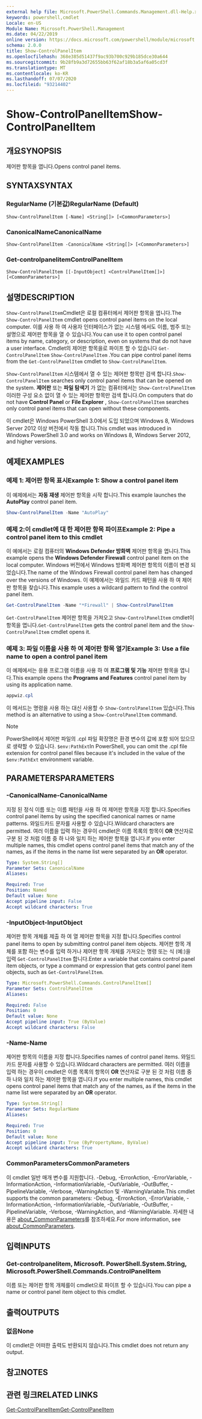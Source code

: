 ```yaml
---
external help file: Microsoft.PowerShell.Commands.Management.dll-Help.xml
keywords: powershell,cmdlet
Locale: en-US
Module Name: Microsoft.PowerShell.Management
ms.date: 04/22/2019
online version: https://docs.microsoft.com/powershell/module/microsoft.powershell.management/show-controlpanelitem?view=powershell-5.1&WT.mc_id=ps-gethelp
schema: 2.0.0
title: Show-ControlPanelItem
ms.openlocfilehash: 368e385d51437f9ac93b700c929b185dce30a644
ms.sourcegitcommit: 9b28fb9a3d72655bb63f62af18b3a5af6a05cd3f
ms.translationtype: MT
ms.contentlocale: ko-KR
ms.lasthandoff: 07/07/2020
ms.locfileid: "93214402"
---
```

# <span data-ttu-id="2640c-103">Show-ControlPanelItem</span><span class="sxs-lookup"><span data-stu-id="2640c-103">Show-ControlPanelItem</span></span>

## <span data-ttu-id="2640c-104">개요</span><span class="sxs-lookup"><span data-stu-id="2640c-104">SYNOPSIS</span></span>
<span data-ttu-id="2640c-105">제어판 항목을 엽니다.</span><span class="sxs-lookup"><span data-stu-id="2640c-105">Opens control panel items.</span></span>

## <span data-ttu-id="2640c-106">SYNTAX</span><span class="sxs-lookup"><span data-stu-id="2640c-106">SYNTAX</span></span>

### <span data-ttu-id="2640c-107">RegularName (기본값)</span><span class="sxs-lookup"><span data-stu-id="2640c-107">RegularName (Default)</span></span>

```
Show-ControlPanelItem [-Name] <String[]> [<CommonParameters>]
```

### <span data-ttu-id="2640c-108">CanonicalName</span><span class="sxs-lookup"><span data-stu-id="2640c-108">CanonicalName</span></span>

```
Show-ControlPanelItem -CanonicalName <String[]> [<CommonParameters>]
```

### <span data-ttu-id="2640c-109">Get-controlpanelitem</span><span class="sxs-lookup"><span data-stu-id="2640c-109">ControlPanelItem</span></span>

```
Show-ControlPanelItem [[-InputObject] <ControlPanelItem[]>] [<CommonParameters>]
```

## <span data-ttu-id="2640c-110">설명</span><span class="sxs-lookup"><span data-stu-id="2640c-110">DESCRIPTION</span></span>

<span data-ttu-id="2640c-111">`Show-ControlPanelItem`Cmdlet은 로컬 컴퓨터에서 제어판 항목을 엽니다.</span><span class="sxs-lookup"><span data-stu-id="2640c-111">The `Show-ControlPanelItem` cmdlet opens control panel items on the local computer.</span></span> <span data-ttu-id="2640c-112">이를 사용 하 여 사용자 인터페이스가 없는 시스템 에서도 이름, 범주 또는 설명으로 제어판 항목을 열 수 있습니다.</span><span class="sxs-lookup"><span data-stu-id="2640c-112">You can use it to open control panel items by name, category, or description, even on systems that do not have a user interface.</span></span> <span data-ttu-id="2640c-113">Cmdlet의 제어판 항목을로 파이프 할 수 있습니다 `Get-ControlPanelItem` `Show-ControlPanelItem` .</span><span class="sxs-lookup"><span data-stu-id="2640c-113">You can pipe control panel items from the `Get-ControlPanelItem` cmdlet to `Show-ControlPanelItem`.</span></span>

<span data-ttu-id="2640c-114">`Show-ControlPanelItem` 시스템에서 열 수 있는 제어판 항목만 검색 합니다.</span><span class="sxs-lookup"><span data-stu-id="2640c-114">`Show-ControlPanelItem` searches only control panel items that can be opened on the system.</span></span> <span data-ttu-id="2640c-115">**제어판** 또는 **파일 탐색기** 가 없는 컴퓨터에서는 `Show-ControlPanelItem` 이러한 구성 요소 없이 열 수 있는 제어판 항목만 검색 합니다.</span><span class="sxs-lookup"><span data-stu-id="2640c-115">On computers that do not have **Control Panel** or **File Explorer** , `Show-ControlPanelItem` searches only control panel items that can open without these components.</span></span>

<span data-ttu-id="2640c-116">이 cmdlet은 Windows PowerShell 3.0에서 도입 되었으며 Windows 8, Windows Server 2012 이상 버전에서 작동 합니다.</span><span class="sxs-lookup"><span data-stu-id="2640c-116">This cmdlet was introduced in Windows PowerShell 3.0 and works on Windows 8, Windows Server 2012, and higher versions.</span></span>

## <span data-ttu-id="2640c-117">예제</span><span class="sxs-lookup"><span data-stu-id="2640c-117">EXAMPLES</span></span>

### <span data-ttu-id="2640c-118">예제 1: 제어판 항목 표시</span><span class="sxs-lookup"><span data-stu-id="2640c-118">Example 1: Show a control panel item</span></span>

<span data-ttu-id="2640c-119">이 예제에서는 **자동 재생** 제어판 항목을 시작 합니다.</span><span class="sxs-lookup"><span data-stu-id="2640c-119">This example launches the **AutoPlay** control panel item.</span></span>

```powershell
Show-ControlPanelItem -Name "AutoPlay"
```

### <span data-ttu-id="2640c-120">예제 2:이 cmdlet에 대 한 제어판 항목 파이프</span><span class="sxs-lookup"><span data-stu-id="2640c-120">Example 2: Pipe a control panel item to this cmdlet</span></span>

<span data-ttu-id="2640c-121">이 예에서는 로컬 컴퓨터의 **Windows Defender 방화벽** 제어판 항목을 엽니다.</span><span class="sxs-lookup"><span data-stu-id="2640c-121">This example opens the **Windows Defender Firewall** control panel item on the local computer.</span></span>
<span data-ttu-id="2640c-122">Windows 버전에서 Windows 방화벽 제어판 항목의 이름이 변경 되었습니다.</span><span class="sxs-lookup"><span data-stu-id="2640c-122">The name of the Windows Firewall control panel item has changed over the versions of Windows.</span></span> <span data-ttu-id="2640c-123">이 예제에서는 와일드 카드 패턴을 사용 하 여 제어판 항목을 찾습니다.</span><span class="sxs-lookup"><span data-stu-id="2640c-123">This example uses a wildcard pattern to find the control panel item.</span></span>

```powershell
Get-ControlPanelItem -Name "*Firewall" | Show-ControlPanelItem
```

<span data-ttu-id="2640c-124">`Get-ControlPanelItem` 제어판 항목을 가져오고 `Show-ControlPanelItem` cmdlet이 항목을 엽니다.</span><span class="sxs-lookup"><span data-stu-id="2640c-124">`Get-ControlPanelItem` gets the control panel item and the `Show-ControlPanelItem` cmdlet opens it.</span></span>

### <span data-ttu-id="2640c-125">예제 3: 파일 이름을 사용 하 여 제어판 항목 열기</span><span class="sxs-lookup"><span data-stu-id="2640c-125">Example 3: Use a file name to open a control panel item</span></span>

<span data-ttu-id="2640c-126">이 예제에서는 응용 프로그램 이름을 사용 하 여 **프로그램 및 기능** 제어판 항목을 엽니다.</span><span class="sxs-lookup"><span data-stu-id="2640c-126">This example opens the **Programs and Features** control panel item by using its application name.</span></span>

```powershell
appwiz.cpl
```

<span data-ttu-id="2640c-127">이 메서드는 명령을 사용 하는 대신 사용할 수 `Show-ControlPanelItem` 있습니다.</span><span class="sxs-lookup"><span data-stu-id="2640c-127">This method is an alternative to using a `Show-ControlPanelItem` command.</span></span>

> [!NOTE]
> <span data-ttu-id="2640c-128">PowerShell에서 제어판 파일의 .cpl 파일 확장명은 환경 변수의 값에 포함 되어 있으므로 생략할 수 있습니다. `$env:PathExt`</span><span class="sxs-lookup"><span data-stu-id="2640c-128">In PowerShell, you can omit the .cpl file extension for control panel files because it's included in the value of the `$env:PathExt` environment variable.</span></span>

## <span data-ttu-id="2640c-129">PARAMETERS</span><span class="sxs-lookup"><span data-stu-id="2640c-129">PARAMETERS</span></span>

### <span data-ttu-id="2640c-130">-CanonicalName</span><span class="sxs-lookup"><span data-stu-id="2640c-130">-CanonicalName</span></span>

<span data-ttu-id="2640c-131">지정 된 정식 이름 또는 이름 패턴을 사용 하 여 제어판 항목을 지정 합니다.</span><span class="sxs-lookup"><span data-stu-id="2640c-131">Specifies control panel items by using the specified canonical names or name patterns.</span></span> <span data-ttu-id="2640c-132">와일드카드 문자를 사용할 수 있습니다.</span><span class="sxs-lookup"><span data-stu-id="2640c-132">Wildcard characters are permitted.</span></span> <span data-ttu-id="2640c-133">여러 이름을 입력 하는 경우이 cmdlet은 이름 목록의 항목이 **OR** 연산자로 구분 된 것 처럼 이름 중 하 나와 일치 하는 제어판 항목을 엽니다.</span><span class="sxs-lookup"><span data-stu-id="2640c-133">If you enter multiple names, this cmdlet opens control panel items that match any of the names, as if the items in the name list were separated by an **OR** operator.</span></span>

```yaml
Type: System.String[]
Parameter Sets: CanonicalName
Aliases:

Required: True
Position: Named
Default value: None
Accept pipeline input: False
Accept wildcard characters: True
```

### <span data-ttu-id="2640c-134">-InputObject</span><span class="sxs-lookup"><span data-stu-id="2640c-134">-InputObject</span></span>

<span data-ttu-id="2640c-135">제어판 항목 개체를 제출 하 여 열 제어판 항목을 지정 합니다.</span><span class="sxs-lookup"><span data-stu-id="2640c-135">Specifies control panel items to open by submitting control panel item objects.</span></span> <span data-ttu-id="2640c-136">제어판 항목 개체를 포함 하는 변수를 입력 하거나 제어판 항목 개체를 가져오는 명령 또는 식 (예:)을 입력 `Get-ControlPanelItem` 합니다.</span><span class="sxs-lookup"><span data-stu-id="2640c-136">Enter a variable that contains control panel item objects, or type a command or expression that gets control panel item objects, such as `Get-ControlPanelItem`.</span></span>

```yaml
Type: Microsoft.PowerShell.Commands.ControlPanelItem[]
Parameter Sets: ControlPanelItem
Aliases:

Required: False
Position: 0
Default value: None
Accept pipeline input: True (ByValue)
Accept wildcard characters: False
```

### <span data-ttu-id="2640c-137">-Name</span><span class="sxs-lookup"><span data-stu-id="2640c-137">-Name</span></span>

<span data-ttu-id="2640c-138">제어판 항목의 이름을 지정 합니다.</span><span class="sxs-lookup"><span data-stu-id="2640c-138">Specifies names of control panel items.</span></span> <span data-ttu-id="2640c-139">와일드카드 문자를 사용할 수 있습니다.</span><span class="sxs-lookup"><span data-stu-id="2640c-139">Wildcard characters are permitted.</span></span> <span data-ttu-id="2640c-140">여러 이름을 입력 하는 경우이 cmdlet은 이름 목록의 항목이 **OR** 연산자로 구분 된 것 처럼 이름 중 하 나와 일치 하는 제어판 항목을 엽니다.</span><span class="sxs-lookup"><span data-stu-id="2640c-140">If you enter multiple names, this cmdlet opens control panel items that match any of the names, as if the items in the name list were separated by an **OR** operator.</span></span>

```yaml
Type: System.String[]
Parameter Sets: RegularName
Aliases:

Required: True
Position: 0
Default value: None
Accept pipeline input: True (ByPropertyName, ByValue)
Accept wildcard characters: True
```

### <span data-ttu-id="2640c-141">CommonParameters</span><span class="sxs-lookup"><span data-stu-id="2640c-141">CommonParameters</span></span>

<span data-ttu-id="2640c-142">이 cmdlet 일반 매개 변수를 지원합니다. -Debug, -ErrorAction, -ErrorVariable, -InformationAction, -InformationVariable, -OutVariable, -OutBuffer, -PipelineVariable, -Verbose, -WarningAction 및 -WarningVariable.</span><span class="sxs-lookup"><span data-stu-id="2640c-142">This cmdlet supports the common parameters: -Debug, -ErrorAction, -ErrorVariable, -InformationAction, -InformationVariable, -OutVariable, -OutBuffer, -PipelineVariable, -Verbose, -WarningAction, and -WarningVariable.</span></span> <span data-ttu-id="2640c-143">자세한 내용은 [about_CommonParameters](https://go.microsoft.com/fwlink/?LinkID=113216)를 참조하세요.</span><span class="sxs-lookup"><span data-stu-id="2640c-143">For more information, see [about_CommonParameters](https://go.microsoft.com/fwlink/?LinkID=113216).</span></span>

## <span data-ttu-id="2640c-144">입력</span><span class="sxs-lookup"><span data-stu-id="2640c-144">INPUTS</span></span>

### <span data-ttu-id="2640c-145">Get-controlpanelitem, Microsoft. PowerShell.</span><span class="sxs-lookup"><span data-stu-id="2640c-145">System.String, Microsoft.PowerShell.Commands.ControlPanelItem</span></span>

<span data-ttu-id="2640c-146">이름 또는 제어판 항목 개체를이 cmdlet으로 파이프 할 수 있습니다.</span><span class="sxs-lookup"><span data-stu-id="2640c-146">You can pipe a name or control panel item object to this cmdlet.</span></span>

## <span data-ttu-id="2640c-147">출력</span><span class="sxs-lookup"><span data-stu-id="2640c-147">OUTPUTS</span></span>

### <span data-ttu-id="2640c-148">없음</span><span class="sxs-lookup"><span data-stu-id="2640c-148">None</span></span>

<span data-ttu-id="2640c-149">이 cmdlet은 어떠한 출력도 반환되지 않습니다.</span><span class="sxs-lookup"><span data-stu-id="2640c-149">This cmdlet does not return any output.</span></span>

## <span data-ttu-id="2640c-150">참고</span><span class="sxs-lookup"><span data-stu-id="2640c-150">NOTES</span></span>

## <span data-ttu-id="2640c-151">관련 링크</span><span class="sxs-lookup"><span data-stu-id="2640c-151">RELATED LINKS</span></span>

[<span data-ttu-id="2640c-152">Get-ControlPanelItem</span><span class="sxs-lookup"><span data-stu-id="2640c-152">Get-ControlPanelItem</span></span>](Get-ControlPanelItem.md)
